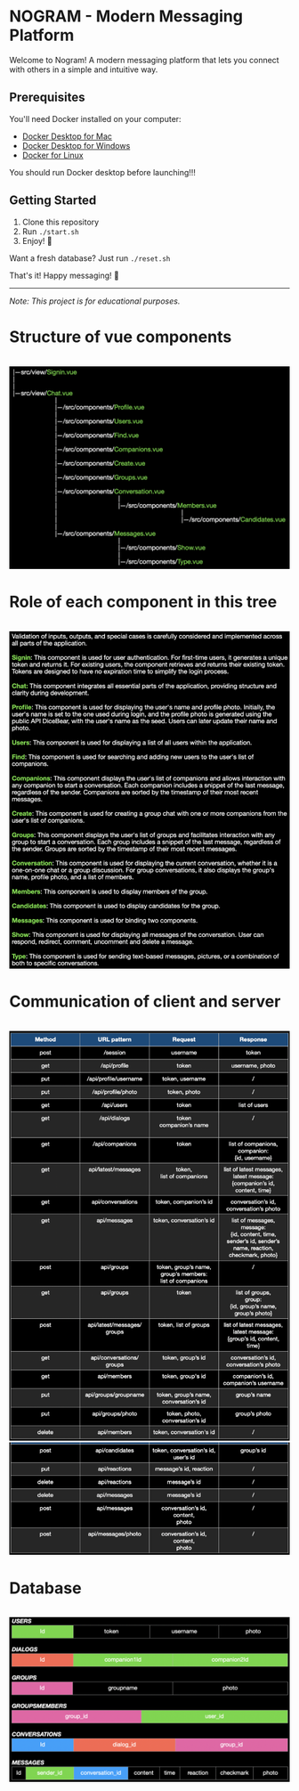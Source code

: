 # NOGRAM - Modern Messaging Platform

Welcome to Nogram! A modern messaging platform that lets you connect with others in a simple and intuitive way.

## Prerequisites

You'll need Docker installed on your computer:

- [Docker Desktop for Mac](https://www.docker.com/products/docker-desktop/)
- [Docker Desktop for Windows](https://www.docker.com/products/docker-desktop/)
- [Docker for Linux](https://docs.docker.com/desktop/install/linux-install/)

You should run Docker desktop before launching!!!

## Getting Started

1. Clone this repository
2. Run `./start.sh`
3. Enjoy! 🎉

Want a fresh database? Just run `./reset.sh`

That's it! Happy messaging! 💬

---

*Note: This project is for educational purposes.*

<h1>Structure of vue components</h1><br>
<img src="./public/Structure.png"><br>
<h1>Role of each component in this tree</h1><br>
<img src="./public/explanations.png"><br>
<h1>Communication of client and server</h1><br>
<img src="./public/backendstart.png"><br>
<img src="./public/backendend.png"><br>
<h1>Database</h1><br>
<img src="./public/DB.png"><br>
